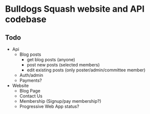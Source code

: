 # Bulldogs Squash website and API codebase

## Todo

- Api
    - Blog posts
        - get blog posts (anyone)
        - post new posts (selected members)
        - edit existing posts (only poster/admin/committee member)
    - Auth/admin 
    - Payments?
- Website
    - Blog Page
    - Contact Us
    - Membership (Signup/pay membership?)
    - Progressive Web App status?
